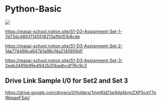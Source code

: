 # Python-Basic

<img src="https://spectrum.ieee.org/media-library/the-python-logo-on-top-of-imagery-representing-dna-sequencing-or-other-data.jpg?id=33364099&width=980">

https://masai-school.notion.site/S1-D3-Assignment-Set-1-7d73dc48931145518213a1fb151b8cde

https://masai-school.notion.site/S1-D3-Assignment-Set-2-1da774486ca847b1a98cf4a2145806d1

https://masai-school.notion.site/S1-D3-Assignment-Set-3-2eeb3485b99e4942b20badbcdf76c9c3

<h2>Drive Link Sample I/0 for Set2 and Set 3</h2>

https://drive.google.com/drive/u/0/folders/1mmKbD1w9dgSkmrZXP5cqY7qWqsapFSaU
